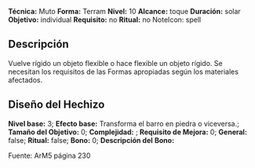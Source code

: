 
**Técnica:** Muto
**Forma:** Terram
**Nivel:** 10
**Alcance:** toque 
**Duración:** solar  
**Objetivo:** individual
**Requisito:** no
**Ritual:** no
NoteIcon: spell




## Descripción 
<p>Vuelve rígido un objeto flexible o hace flexible un objeto rígido. Se necesitan los requisitos de las Formas apropiadas según los materiales afectados.</p>

## Diseño del Hechizo 

**Nivel base:** 3; **Efecto base:** Transforma el barro en piedra o viceversa.;  **Tamaño del **Objetivo:**** 0; **Complejidad:** ; **Requisito de Mejora:** 0; **General:** false; **Ritual:** false; **Bono:** 0; **Descripción del** **Bono:** 

Fuente: ArM5 página 230